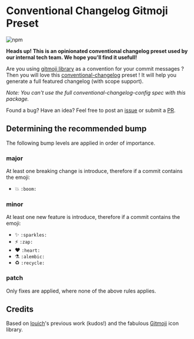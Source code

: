 # Conventional Changelog Gitmoji Preset

![npm](https://img.shields.io/npm/v/conventional-changelog-gitmoji.svg)

**Heads up! This is an opinionated conventional changelog preset used by our internal tech team. We hope you'll find it usefull!**

Are you using [gitmoji library](https://gitmoji.carloscuesta.me/) as a convention for your commit messages ? Then you will love this [conventional-changelog](https://github.com/conventional-changelog/conventional-changelog) preset ! It will help you generate a full featured changelog (with scope support).

*Note: You can't use the full conventional-changelog-config spec with this package.*

Found a bug? Have an idea? Feel free to post an [issue](https://github.com/onedior/conventional-changelog-gitmoji/issues) or submit a [PR](https://github.com/onedior/conventional-changelog-gitmoji/pulls).

## Determining the recommended bump

The following bump levels are applied in order of importance.

### major

At least one breaking change is introduce, therefore if a commit contains the emoji:

- :boom: `:boom:`

### minor

At least one new feature is introduce, therefore if a commit contains the emoji:

- :sparkles: `:sparkles:`
- :zap: `:zap:`
- :heart: `:heart:`
- :alembic: `:alembic:`
- :recycle: `:recycle:`

### patch

Only fixes are applied, where none of the above rules applies.


## Credits

Based on [louich](https://github.com/louich/conventional-changelog-gitmoji)'s previous work (kudos!) and the fabulous [Gitmoji](https://gitmoji.carloscuesta.me/) icon library.
